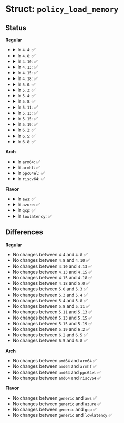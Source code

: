 # Struct: <code>policy_load_memory</code>

## Status
<b>Regular</b>
<ul>
<li>
<details>
<summary>In <code>4.4</code>: ✅</summary>

```c
struct policy_load_memory {
    size_t len;
    void *data;
};
```
</details>
</li>
<li>
<details>
<summary>In <code>4.8</code>: ✅</summary>

```c
struct policy_load_memory {
    size_t len;
    void *data;
};
```
</details>
</li>
<li>
<details>
<summary>In <code>4.10</code>: ✅</summary>

```c
struct policy_load_memory {
    size_t len;
    void *data;
};
```
</details>
</li>
<li>
<details>
<summary>In <code>4.13</code>: ✅</summary>

```c
struct policy_load_memory {
    size_t len;
    void *data;
};
```
</details>
</li>
<li>
<details>
<summary>In <code>4.15</code>: ✅</summary>

```c
struct policy_load_memory {
    size_t len;
    void *data;
};
```
</details>
</li>
<li>
<details>
<summary>In <code>4.18</code>: ✅</summary>

```c
struct policy_load_memory {
    size_t len;
    void *data;
};
```
</details>
</li>
<li>
<details>
<summary>In <code>5.0</code>: ✅</summary>

```c
struct policy_load_memory {
    size_t len;
    void *data;
};
```
</details>
</li>
<li>
<details>
<summary>In <code>5.3</code>: ✅</summary>

```c
struct policy_load_memory {
    size_t len;
    void *data;
};
```
</details>
</li>
<li>
<details>
<summary>In <code>5.4</code>: ✅</summary>

```c
struct policy_load_memory {
    size_t len;
    void *data;
};
```
</details>
</li>
<li>
<details>
<summary>In <code>5.8</code>: ✅</summary>

```c
struct policy_load_memory {
    size_t len;
    void *data;
};
```
</details>
</li>
<li>
<details>
<summary>In <code>5.11</code>: ✅</summary>

```c
struct policy_load_memory {
    size_t len;
    void *data;
};
```
</details>
</li>
<li>
<details>
<summary>In <code>5.13</code>: ✅</summary>

```c
struct policy_load_memory {
    size_t len;
    void *data;
};
```
</details>
</li>
<li>
<details>
<summary>In <code>5.15</code>: ✅</summary>

```c
struct policy_load_memory {
    size_t len;
    void *data;
};
```
</details>
</li>
<li>
<details>
<summary>In <code>5.19</code>: ✅</summary>

```c
struct policy_load_memory {
    size_t len;
    void *data;
};
```
</details>
</li>
<li>
<details>
<summary>In <code>6.2</code>: ✅</summary>

```c
struct policy_load_memory {
    size_t len;
    void *data;
};
```
</details>
</li>
<li>
<details>
<summary>In <code>6.5</code>: ✅</summary>

```c
struct policy_load_memory {
    size_t len;
    void *data;
};
```
</details>
</li>
<li>
<details>
<summary>In <code>6.8</code>: ✅</summary>

```c
struct policy_load_memory {
    size_t len;
    void *data;
};
```
</details>
</li>
</ul>
<b>Arch</b>
<ul>
<li>
<details>
<summary>In <code>arm64</code>: ✅</summary>

```c
struct policy_load_memory {
    size_t len;
    void *data;
};
```
</details>
</li>
<li>
<details>
<summary>In <code>armhf</code>: ✅</summary>

```c
struct policy_load_memory {
    size_t len;
    void *data;
};
```
</details>
</li>
<li>
<details>
<summary>In <code>ppc64el</code>: ✅</summary>

```c
struct policy_load_memory {
    size_t len;
    void *data;
};
```
</details>
</li>
<li>
<details>
<summary>In <code>riscv64</code>: ✅</summary>

```c
struct policy_load_memory {
    size_t len;
    void *data;
};
```
</details>
</li>
</ul>
<b>Flavor</b>
<ul>
<li>
<details>
<summary>In <code>aws</code>: ✅</summary>

```c
struct policy_load_memory {
    size_t len;
    void *data;
};
```
</details>
</li>
<li>
<details>
<summary>In <code>azure</code>: ✅</summary>

```c
struct policy_load_memory {
    size_t len;
    void *data;
};
```
</details>
</li>
<li>
<details>
<summary>In <code>gcp</code>: ✅</summary>

```c
struct policy_load_memory {
    size_t len;
    void *data;
};
```
</details>
</li>
<li>
<details>
<summary>In <code>lowlatency</code>: ✅</summary>

```c
struct policy_load_memory {
    size_t len;
    void *data;
};
```
</details>
</li>
</ul>

## Differences
<b>Regular</b>
<ul>
<li>
No changes between <code>4.4</code> and <code>4.8</code> ✅
</li>
<li>
No changes between <code>4.8</code> and <code>4.10</code> ✅
</li>
<li>
No changes between <code>4.10</code> and <code>4.13</code> ✅
</li>
<li>
No changes between <code>4.13</code> and <code>4.15</code> ✅
</li>
<li>
No changes between <code>4.15</code> and <code>4.18</code> ✅
</li>
<li>
No changes between <code>4.18</code> and <code>5.0</code> ✅
</li>
<li>
No changes between <code>5.0</code> and <code>5.3</code> ✅
</li>
<li>
No changes between <code>5.3</code> and <code>5.4</code> ✅
</li>
<li>
No changes between <code>5.4</code> and <code>5.8</code> ✅
</li>
<li>
No changes between <code>5.8</code> and <code>5.11</code> ✅
</li>
<li>
No changes between <code>5.11</code> and <code>5.13</code> ✅
</li>
<li>
No changes between <code>5.13</code> and <code>5.15</code> ✅
</li>
<li>
No changes between <code>5.15</code> and <code>5.19</code> ✅
</li>
<li>
No changes between <code>5.19</code> and <code>6.2</code> ✅
</li>
<li>
No changes between <code>6.2</code> and <code>6.5</code> ✅
</li>
<li>
No changes between <code>6.5</code> and <code>6.8</code> ✅
</li>
</ul>
<b>Arch</b>
<ul>
<li>
No changes between <code>amd64</code> and <code>arm64</code> ✅
</li>
<li>
No changes between <code>amd64</code> and <code>armhf</code> ✅
</li>
<li>
No changes between <code>amd64</code> and <code>ppc64el</code> ✅
</li>
<li>
No changes between <code>amd64</code> and <code>riscv64</code> ✅
</li>
</ul>
<b>Flavor</b>
<ul>
<li>
No changes between <code>generic</code> and <code>aws</code> ✅
</li>
<li>
No changes between <code>generic</code> and <code>azure</code> ✅
</li>
<li>
No changes between <code>generic</code> and <code>gcp</code> ✅
</li>
<li>
No changes between <code>generic</code> and <code>lowlatency</code> ✅
</li>
</ul>
